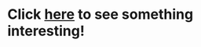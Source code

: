 <!DOCTYPE html>
<html lang="en">
<head>
<meta charset="UTF-8">
<meta name="viewport" content="width=device-width, initial-scale=1.0">
<title>Check this out!</title>
<style>
  /* Style for the 3D text */
  .text-3d {
    font-family: Arial, sans-serif;
    font-size: 50px;
    text-align: center;
    color: #ffffff;
    text-shadow: 0 0 5px #ffffff, 0 0 10px #ffffff, 0 0 15px #ffffff, 0 0 20px #ff0000, 0 0 30px #ff0000, 0 0 40px #ff0000, 0 0 55px #ff0000, 0 0 75px #ff0000;
    animation: glow 1.5s infinite alternate;
  }
  
  @keyframes glow {
    from {
      text-shadow: 0 0 5px #ffffff, 0 0 10px #ffffff, 0 0 15px #ffffff, 0 0 20px #ff0000, 0 0 30px #ff0000, 0 0 40px #ff0000, 0 0 55px #ff0000, 0 0 75px #ff0000;
    }
    to {
      text-shadow: 0 0 10px #ffffff, 0 0 20px #ffffff, 0 0 30px #ffffff, 0 0 40px #ff0000, 0 0 50px #ff0000, 0 0 60px #ff0000, 0 0 70px #ff0000, 0 0 80px #ff0000;
    }
  }
</style>
<script>
function show3DText() {
  // Create a new element for the 3D text
  var text3D = document.createElement("div");
  text3D.className = "text-3d";
  text3D.textContent = "Eid Mubarak";
  // Append the 3D text element to the body
  document.body.appendChild(text3D);
}
</script>
</head>
<body>
<h1>Click <a href="#" onclick="show3DText()">here</a> to see something interesting!</h1>
</body>
</html>
